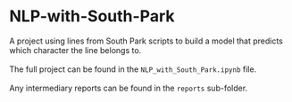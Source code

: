 # NLP-with-South-Park
A project using lines from South Park scripts to build a model that predicts which character the line belongs to.<br>
<br>
The full project can be found in the `NLP_with_South_Park.ipynb` file.<br>
<br>
Any intermediary reports can be found in the `reports` sub-folder.
